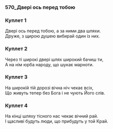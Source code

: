 ### 570_Двері ось перед тобою
### Куплет 1
Двері ось перед тобою, а за ними два шляхи. <br/>Друже, з щирою душею вибирай один із них.
### Куплет 2
Через ті широкі двері шлях широкий бачиш ти, <br/>А на нім юрба народу, що шукає марноти.
### Куплет 3
На широкій тій дорозі вічна ніч чекає всіх, <br/>Що живуть тепер без Бога і не чують Його слів.
### Куплет 4
На кінці шляху тісного нас чекає вічний рай. <br/>І щасливі будуть люди, що прибудуть у той Край.
